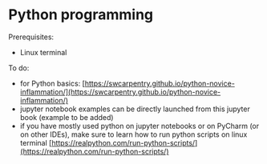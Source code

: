 # Python programming

Prerequisites:
- Linux terminal

To do: 
- for Python basics: [https://swcarpentry.github.io/python-novice-inflammation/](https://swcarpentry.github.io/python-novice-inflammation/)
- jupyter notebook examples can be directly launched from this jupyter book (example to be added)
- if you have mostly used python on jupyter notebooks or on PyCharm (or on other IDEs), make sure to learn how to run python scripts on linux terminal [https://realpython.com/run-python-scripts/](https://realpython.com/run-python-scripts/)


